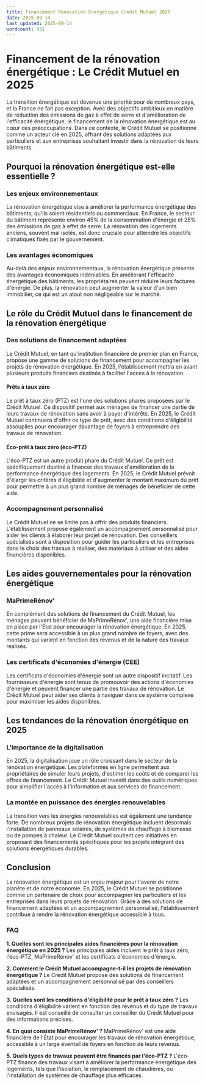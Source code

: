 ```yaml
---
title: Financement Renovation Energetique Credit Mutuel 2025
date: 2025-09-14
last_updated: 2025-09-14
wordcount: 931
---
```


# Financement de la rénovation énergétique : Le Crédit Mutuel en 2025

La transition énergétique est devenue une priorité pour de nombreux pays, et la France ne fait pas exception. Avec des objectifs ambitieux en matière de réduction des émissions de gaz à effet de serre et d'amélioration de l'efficacité énergétique, le financement de la rénovation énergétique est au cœur des préoccupations. Dans ce contexte, le Crédit Mutuel se positionne comme un acteur clé en 2025, offrant des solutions adaptées aux particuliers et aux entreprises souhaitant investir dans la rénovation de leurs bâtiments.

## Pourquoi la rénovation énergétique est-elle essentielle ?

### Les enjeux environnementaux

La rénovation énergétique vise à améliorer la performance énergétique des bâtiments, qu'ils soient résidentiels ou commerciaux. En France, le secteur du bâtiment représente environ 45% de la consommation d'énergie et 25% des émissions de gaz à effet de serre. La rénovation des logements anciens, souvent mal isolés, est donc cruciale pour atteindre les objectifs climatiques fixés par le gouvernement.

### Les avantages économiques

Au-delà des enjeux environnementaux, la rénovation énergétique présente des avantages économiques indéniables. En améliorant l'efficacité énergétique des bâtiments, les propriétaires peuvent réduire leurs factures d'énergie. De plus, la rénovation peut augmenter la valeur d'un bien immobilier, ce qui est un atout non négligeable sur le marché.

## Le rôle du Crédit Mutuel dans le financement de la rénovation énergétique

### Des solutions de financement adaptées

Le Crédit Mutuel, en tant qu'institution financière de premier plan en France, propose une gamme de solutions de financement pour accompagner les projets de rénovation énergétique. En 2025, l'établissement mettra en avant plusieurs produits financiers destinés à faciliter l'accès à la rénovation.

#### Prêts à taux zéro

Le prêt à taux zéro (PTZ) est l'une des solutions phares proposées par le Crédit Mutuel. Ce dispositif permet aux ménages de financer une partie de leurs travaux de rénovation sans avoir à payer d'intérêts. En 2025, le Crédit Mutuel continuera d'offrir ce type de prêt, avec des conditions d'éligibilité assouplies pour encourager davantage de foyers à entreprendre des travaux de rénovation.

#### Éco-prêt à taux zéro (éco-PTZ)

L'éco-PTZ est un autre produit phare du Crédit Mutuel. Ce prêt est spécifiquement destiné à financer des travaux d'amélioration de la performance énergétique des logements. En 2025, le Crédit Mutuel prévoit d'élargir les critères d'éligibilité et d'augmenter le montant maximum du prêt pour permettre à un plus grand nombre de ménages de bénéficier de cette aide.

### Accompagnement personnalisé

Le Crédit Mutuel ne se limite pas à offrir des produits financiers. L'établissement propose également un accompagnement personnalisé pour aider les clients à élaborer leur projet de rénovation. Des conseillers spécialisés sont à disposition pour guider les particuliers et les entreprises dans le choix des travaux à réaliser, des matériaux à utiliser et des aides financières disponibles.

## Les aides gouvernementales pour la rénovation énergétique

### MaPrimeRénov'

En complément des solutions de financement du Crédit Mutuel, les ménages peuvent bénéficier de MaPrimeRénov', une aide financière mise en place par l'État pour encourager la rénovation énergétique. En 2025, cette prime sera accessible à un plus grand nombre de foyers, avec des montants qui varient en fonction des revenus et de la nature des travaux réalisés.

### Les certificats d'économies d'énergie (CEE)

Les certificats d'économies d'énergie sont un autre dispositif incitatif. Les fournisseurs d'énergie sont tenus de promouvoir des actions d'économies d'énergie et peuvent financer une partie des travaux de rénovation. Le Crédit Mutuel peut aider ses clients à naviguer dans ce système complexe pour maximiser les aides disponibles.

## Les tendances de la rénovation énergétique en 2025

### L'importance de la digitalisation

En 2025, la digitalisation joue un rôle croissant dans le secteur de la rénovation énergétique. Les plateformes en ligne permettent aux propriétaires de simuler leurs projets, d'estimer les coûts et de comparer les offres de financement. Le Crédit Mutuel investit dans des outils numériques pour simplifier l'accès à l'information et aux services de financement.

### La montée en puissance des énergies renouvelables

La transition vers les énergies renouvelables est également une tendance forte. De nombreux projets de rénovation énergétique incluent désormais l'installation de panneaux solaires, de systèmes de chauffage à biomasse ou de pompes à chaleur. Le Crédit Mutuel soutient ces initiatives en proposant des financements spécifiques pour les projets intégrant des solutions énergétiques durables.

## Conclusion

La rénovation énergétique est un enjeu majeur pour l'avenir de notre planète et de notre économie. En 2025, le Crédit Mutuel se positionne comme un partenaire de choix pour accompagner les particuliers et les entreprises dans leurs projets de rénovation. Grâce à des solutions de financement adaptées et un accompagnement personnalisé, l'établissement contribue à rendre la rénovation énergétique accessible à tous.

### FAQ

**1. Quelles sont les principales aides financières pour la rénovation énergétique en 2025 ?**
Les principales aides incluent le prêt à taux zéro, l'éco-PTZ, MaPrimeRénov' et les certificats d'économies d'énergie.

**2. Comment le Crédit Mutuel accompagne-t-il les projets de rénovation énergétique ?**
Le Crédit Mutuel propose des solutions de financement adaptées et un accompagnement personnalisé par des conseillers spécialisés.

**3. Quelles sont les conditions d'éligibilité pour le prêt à taux zéro ?**
Les conditions d'éligibilité varient en fonction des revenus et du type de travaux envisagés. Il est conseillé de consulter un conseiller du Crédit Mutuel pour des informations précises.

**4. En quoi consiste MaPrimeRénov' ?**
MaPrimeRénov' est une aide financière de l'État pour encourager les travaux de rénovation énergétique, accessible à un large éventail de foyers en fonction de leurs revenus.

**5. Quels types de travaux peuvent être financés par l'éco-PTZ ?**
L'éco-PTZ finance des travaux visant à améliorer la performance énergétique des logements, tels que l'isolation, le remplacement de chaudières, ou l'installation de systèmes de chauffage plus efficaces.